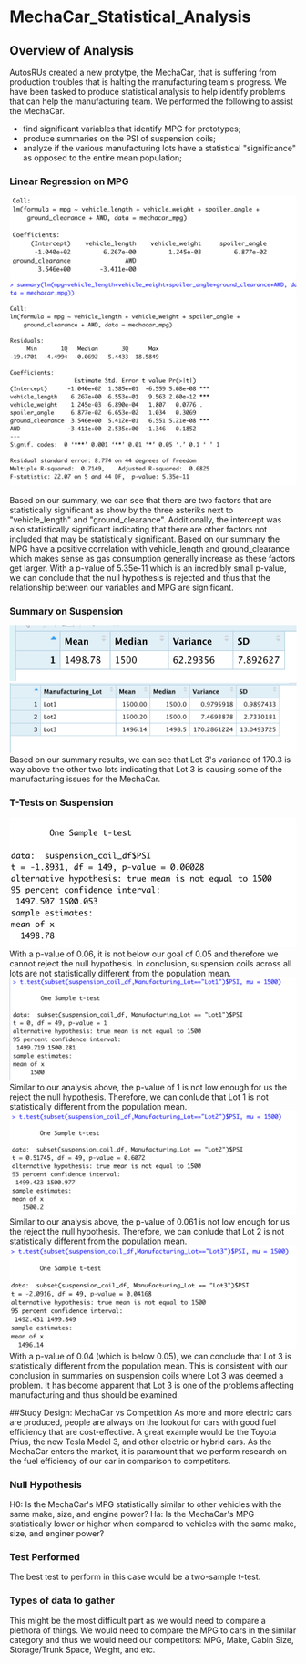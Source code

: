 # MechaCar_Statistical_Analysis
## Overview of Analysis
AutosRUs created a new protytpe, the MechaCar, that is suffering from production troubles that is halting the manufacturing team's progress. We have been tasked to produce statistical analysis to help identify problems that can help the manufacturing team. We performed the following to assist the MechaCar. 
* find significant variables that identify MPG for prototypes;
* produce summaries on the PSI of suspension coils;
* analyze if the various manufacturing lots have a statistical "significance" as opposed to the entire mean population;

### Linear Regression on MPG
![Linear Regression regarding MPG](https://github.com/jeremysz0419/MechaCar_Statistical_Analysis/blob/main/Results_/MechaCar%20Regression.png)
![Regression Summary on MPG](https://github.com/jeremysz0419/MechaCar_Statistical_Analysis/blob/main/Results_/MechaCar%20Summary.png)

Based on our summary, we can see that there are two factors that are statistically significant as show by the three asteriks next to "vehicle_length" and "ground_clearance". Additionally, the intercept was also statistically significant indicating that there are other factors not included that may be statistically significant. Based on our summary the MPG have a positive correlation with vehicle_length and ground_clearance which makes sense as gas consumption generally increase as these factors get larger. 
With a p-value of 5.35e-11 which is an incredibly small p-value, we can conclude that the null hypothesis is rejected and thus that the relationship between our variables and MPG are significant.

### Summary on Suspension
![Suspension Total Summary](https://github.com/jeremysz0419/MechaCar_Statistical_Analysis/blob/main/Results_/Suspension%20Summary.png)
![Suspension Summary Lot](https://github.com/jeremysz0419/MechaCar_Statistical_Analysis/blob/main/Results_/Lot%20Summary.png)
Based on our summary results, we can see that Lot 3's variance of 170.3 is way above the other two lots indicating that Lot 3 is causing some of the manufacturing issues for the MechaCar.
### T-Tests on Suspension
![T-test](https://github.com/jeremysz0419/MechaCar_Statistical_Analysis/blob/main/Results_/One%20Sample%20T%20Test.png)
With a p-value of 0.06, it is not below our goal of 0.05 and therefore we cannot reject the null hypothesis. In conclusion, suspension coils across all lots are not statistically different from the population mean.  
![T-test Lot 1](https://github.com/jeremysz0419/MechaCar_Statistical_Analysis/blob/main/Results_/Lot%201%20Test.png)
Similar to our analysis above, the p-value of 1 is not low enough for us the reject the null hypothesis. Therefore, we can conlude that Lot 1 is not statistically different from the population mean. 
![T-test Lot 2](https://github.com/jeremysz0419/MechaCar_Statistical_Analysis/blob/main/Results_/Lot%202%20Test.png)
Similar to our analysis above, the p-value of 0.061 is not low enough for us the reject the null hypothesis. Therefore, we can conlude that Lot 2 is not statistically different from the population mean. 
![T-test Lot 3](https://github.com/jeremysz0419/MechaCar_Statistical_Analysis/blob/main/Results_/Lot%203%20Test.png)
With a p-value of 0.04 (which is below 0.05), we can conclude that Lot 3 is statistically different from the population mean. This is consistent with our conclusion in summaries on suspension coils where Lot 3 was deemed a problem. It has become apparent that Lot 3 is one of the problems affecting manufacturing and thus should be examined. 

##Study Design: MechaCar vs Competition
As more and more electric cars are produced, people are always on the lookout for cars with good fuel efficiency that are cost-effective. A great example would be the Toyota Prius, the new Tesla Model 3, and other electric or hybrid cars. As the MechaCar enters the market, it is paramount that we perform research on the fuel efficiency of our car in comparison to competitors. 
### Null Hypothesis
H0: Is the MechaCar's MPG statistically similar to other vehicles with the same make, size, and engine power?
Ha: Is the MechaCar's MPG statistically lower or higher when compared to vehicles with the same make, size, and enginer power?
### Test Performed
The best test to perform in this case would be a two-sample t-test.
### Types of data to gather
This might be the most difficult part as we would need to compare a plethora of things. We would need to compare the MPG to cars in the similar category and thus we would need our competitors: MPG, Make, Cabin Size, Storage/Trunk Space, Weight, and etc. 
